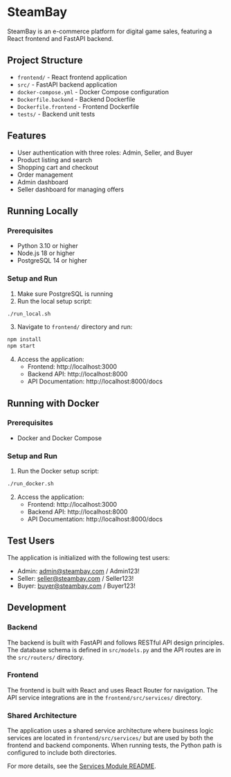 # SteamBay

SteamBay is an e-commerce platform for digital game sales, featuring a React frontend and FastAPI backend.

## Project Structure

- `frontend/` - React frontend application
- `src/` - FastAPI backend application
- `docker-compose.yml` - Docker Compose configuration
- `Dockerfile.backend` - Backend Dockerfile
- `Dockerfile.frontend` - Frontend Dockerfile
- `tests/` - Backend unit tests

## Features

- User authentication with three roles: Admin, Seller, and Buyer
- Product listing and search
- Shopping cart and checkout
- Order management
- Admin dashboard
- Seller dashboard for managing offers

## Running Locally

### Prerequisites

- Python 3.10 or higher
- Node.js 18 or higher
- PostgreSQL 14 or higher

### Setup and Run

1. Make sure PostgreSQL is running
2. Run the local setup script:

```bash
./run_local.sh
```

3. Navigate to `frontend/` directory and run:

```bash
npm install
npm start
```

4. Access the application:
   - Frontend: http://localhost:3000
   - Backend API: http://localhost:8000
   - API Documentation: http://localhost:8000/docs

## Running with Docker

### Prerequisites

- Docker and Docker Compose

### Setup and Run

1. Run the Docker setup script:

```bash
./run_docker.sh
```

2. Access the application:
   - Frontend: http://localhost:3000
   - Backend API: http://localhost:8000
   - API Documentation: http://localhost:8000/docs

## Test Users

The application is initialized with the following test users:

- Admin: admin@steambay.com / Admin123!
- Seller: seller@steambay.com / Seller123!
- Buyer: buyer@steambay.com / Buyer123!

## Development

### Backend

The backend is built with FastAPI and follows RESTful API design principles. The database schema is defined in `src/models.py` and the API routes are in the `src/routers/` directory.

### Frontend

The frontend is built with React and uses React Router for navigation. The API service integrations are in the `frontend/src/services/` directory.

### Shared Architecture

The application uses a shared service architecture where business logic services are located in `frontend/src/services/` but are used by both the frontend and backend components. When running tests, the Python path is configured to include both directories.

For more details, see the [Services Module README](frontend/src/services/README.md).
